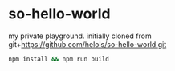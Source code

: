 # so-hello-world
my private playground.
initially cloned from git+https://github.com/helols/so-hello-world.git

```sh
npm install && npm run build
```
